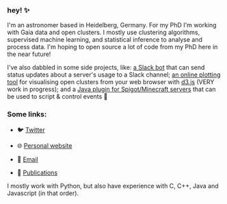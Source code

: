 ### hey! ✨

I'm an astronomer based in Heidelberg, Germany. For my PhD I'm working with Gaia data and open clusters. I mostly use clustering algorithms, supervised machine learning, and statistical inference to analyse and process data. I'm hoping to open source a lot of code from my PhD here in the near future!

I've also dabbled in some side projects, like: [a Slack bot](https://github.com/emilyhunt/lsw-slackbot) that can send status updates about a server's usage to a Slack channel; [an online plotting tool](https://github.com/emilyhunt/open-cluster-plotter) for visualising open clusters from your web browser with [d3.js](https://d3js.org/) (VERY work in progress); and a [Java plugin for Spigot/Minecraft servers](https://github.com/emilyhunt/ScenarioGen) that can be used to script & control events 👀

### Some links:

- 🐦 [Twitter](https://twitter.com/emilydoesastro)

- 🌐 [Personal website](https://emilydoesastro.com/)

- 📧 [Email](mailto:ehunt@lsw.uni-heidelberg.de)

- 📖 [Publications](https://ui.adsabs.harvard.edu/search/q=orcid%3A0000-0002-5555-8058&sort=date+desc)

I mostly work with Python, but also have experience with C, C++, Java and Javascript (in that order).

<!--
**emilyhunt/emilyhunt** is a ✨ _special_ ✨ repository because its `README.md` (this file) appears on your GitHub profile.

Here are some ideas to get you started:

- 🔭 I’m currently working on ...
- 🌱 I’m currently learning ...
- 👯 I’m looking to collaborate on ...
- 🤔 I’m looking for help with ...
- 💬 Ask me about ...
- 📫 How to reach me: ...
- 😄 Pronouns: ...
- ⚡ Fun fact: ...
-->
